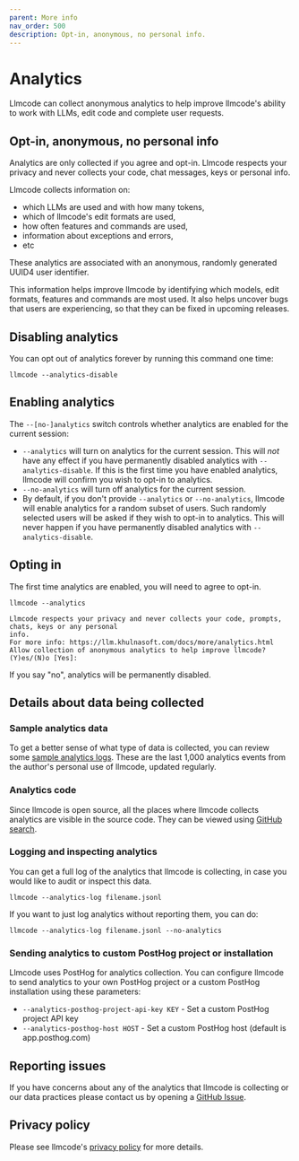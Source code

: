 ```yaml
---
parent: More info
nav_order: 500
description: Opt-in, anonymous, no personal info.
---
```


# Analytics

Llmcode can collect anonymous analytics to help
improve llmcode's ability to work with LLMs, edit code and complete user requests.

## Opt-in, anonymous, no personal info

Analytics are only collected if you agree and opt-in. 
Llmcode respects your privacy and never collects your code, chat messages, keys or
personal info.

Llmcode collects information on:

- which LLMs are used and with how many tokens,
- which of llmcode's edit formats are used,
- how often features and commands are used,
- information about exceptions and errors,
- etc

These analytics are associated with an anonymous,
randomly generated UUID4 user identifier.

This information helps improve llmcode by identifying which models, edit formats,
features and commands are most used.
It also helps uncover bugs that users are experiencing, so that they can be fixed
in upcoming releases.

## Disabling analytics

You can opt out of analytics forever by running this command one time:

```
llmcode --analytics-disable
```

## Enabling analytics

The `--[no-]analytics` switch controls whether analytics are enabled for the
current session:

- `--analytics` will turn on analytics for the current session.
This will *not* have any effect if you have permanently disabled analytics 
with `--analytics-disable`.
If this is the first time you have enabled analytics, llmcode
will confirm you wish to opt-in to analytics.
- `--no-analytics` will turn off analytics for the current session.
- By default, if you don't provide `--analytics` or `--no-analytics`,
llmcode will enable analytics for a random subset of users.
Such randomly selected users will be asked if they wish to opt-in to analytics.
This will never happen if you have permanently disabled analytics 
with `--analytics-disable`.

## Opting in

The first time analytics are enabled, you will need to agree to opt-in.

```
llmcode --analytics

Llmcode respects your privacy and never collects your code, prompts, chats, keys or any personal
info.
For more info: https://llm.khulnasoft.com/docs/more/analytics.html
Allow collection of anonymous analytics to help improve llmcode? (Y)es/(N)o [Yes]:
```

If you say "no", analytics will be permanently disabled.


## Details about data being collected

### Sample analytics data

To get a better sense of what type of data is collected, you can review some
[sample analytics logs](https://github.com/khulnasoft/llmcode/blob/main/llmcode/website/assets/sample-analytics.jsonl).
These are the last 1,000 analytics events from the author's
personal use of llmcode, updated regularly.


### Analytics code

Since llmcode is open source, all the places where llmcode collects analytics
are visible in the source code.
They can be viewed using 
[GitHub search](https://github.com/search?q=repo%3Akhulnasoft%2Fllmcode+%22.event%28%22&type=code).


### Logging and inspecting analytics

You can get a full log of the analytics that llmcode is collecting,
in case you would like to audit or inspect this data.

```
llmcode --analytics-log filename.jsonl
```

If you want to just log analytics without reporting them, you can do:

```
llmcode --analytics-log filename.jsonl --no-analytics
```

### Sending analytics to custom PostHog project or installation

Llmcode uses PostHog for analytics collection. You can configure llmcode to send analytics to your own PostHog project or a custom PostHog installation using these parameters:

- `--analytics-posthog-project-api-key KEY` - Set a custom PostHog project API key
- `--analytics-posthog-host HOST` - Set a custom PostHog host (default is app.posthog.com)

## Reporting issues

If you have concerns about any of the analytics that llmcode is collecting
or our data practices
please contact us by opening a
[GitHub Issue](https://github.com/khulnasoft/llmcode/issues).

## Privacy policy

Please see llmcode's
[privacy policy](/docs/legal/privacy.html)
for more details.

